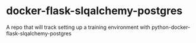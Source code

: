 # docker-flask-slqalchemy-postgres
A repo that will track setting up a training environment with python-docker-flask-slqalchemy-postgres
